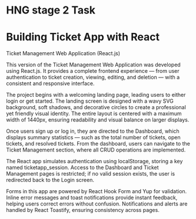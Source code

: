 # HNG stage 2 Task

# Building Ticket App with React

Ticket Management Web Application (React.js)

This version of the Ticket Management Web Application was developed using React.js.
It provides a complete frontend experience — from user authentication to ticket creation, viewing, editing, and deletion — with a consistent and responsive interface.

The project begins with a welcoming landing page, leading users to either login or get started. The landing screen is designed with a wavy SVG background, soft shadows, and decorative circles to create a professional yet friendly visual identity. The entire layout is centered with a maximum width of 1440px, ensuring readability and visual balance on larger displays.

Once users sign up or log in, they are directed to the Dashboard, which displays summary statistics — such as the total number of tickets, open tickets, and resolved tickets. From the dashboard, users can navigate to the Ticket Management section, where all CRUD operations are implemented.

The React app simulates authentication using localStorage, storing a key named ticketapp_session. Access to the Dashboard and Ticket Management pages is restricted; if no valid session exists, the user is redirected back to the Login screen.

Forms in this app are powered by React Hook Form and Yup for validation. Inline error messages and toast notifications provide instant feedback, helping users correct errors without confusion. Notifications and alerts are handled by React Toastify, ensuring consistency across pages.
